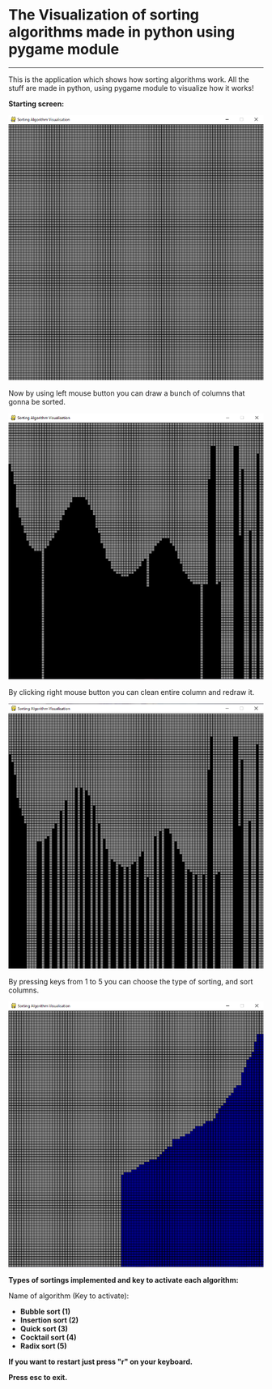# The Visualization of sorting algorithms made in python using pygame module

---

This is the application which shows how sorting algorithms work. All the stuff are made in python, using pygame module
to visualize how it works!

__Starting screen:__

![alt text](https://raw.githubusercontent.com/thepyrkowaty/Sorting-Algorithms-Visualization/master/readmeImages/startImage.png)

Now by using left mouse button you can draw a bunch of columns that gonna be sorted.

![alt text](https://raw.githubusercontent.com/thepyrkowaty/Sorting-Algorithms-Visualization/master/readmeImages/setValuesImage.png)

By clicking right mouse button you can clean entire column and redraw it.

![alt text](https://raw.githubusercontent.com/thepyrkowaty/Sorting-Algorithms-Visualization/master/readmeImages/deleteValuesImage.png)

By pressing keys from 1 to 5 you can choose the type of sorting, and sort columns.

![alt text](https://raw.githubusercontent.com/thepyrkowaty/Sorting-Algorithms-Visualization/master/readmeImages/sortedValuesImage.png)

__Types of sortings implemented and key to activate each algorithm:__

Name of algorithm (Key to activate):
* __Bubble sort (1)__
* __Insertion sort (2)__
* __Quick sort (3)__
* __Cocktail sort (4)__
* __Radix sort (5)__

__If you want to restart just press "r" on your keyboard.__

__Press esc to exit.__